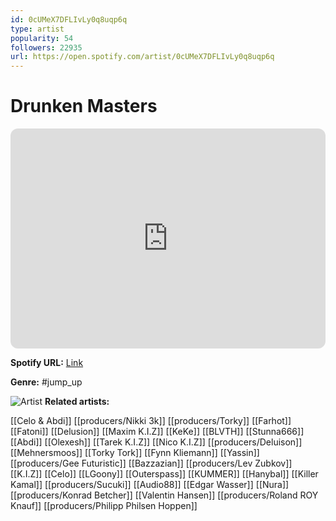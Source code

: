```yaml
---
id: 0cUMeX7DFLIvLy0q8uqp6q
type: artist
popularity: 54
followers: 22935
url: https://open.spotify.com/artist/0cUMeX7DFLIvLy0q8uqp6q
---
```

# Drunken Masters

<iframe style="border-radius:12px" src="https://open.spotify.com/embed/artist/0cUMeX7DFLIvLy0q8uqp6q" width="100%" height="352" frameBorder="0" allowfullscreen="" allow="autoplay; clipboard-write; encrypted-media; fullscreen; picture-in-picture" loading="lazy"></iframe>

**Spotify URL:** [Link](https://open.spotify.com/artist/0cUMeX7DFLIvLy0q8uqp6q)

**Genre:**  #jump_up

![Artist](https://i.scdn.co/image/ab6761610000e5ebfec0a9a046f07f865e451384)
**Related artists:**

[[Celo & Abdi]]
[[producers/Nikki 3k]]
[[producers/Torky]]
[[Farhot]]
[[Fatoni]]
[[Delusion]]
[[Maxim K.I.Z]]
[[KeKe]]
[[BLVTH]]
[[Stunna666]]
[[Abdi]]
[[Olexesh]]
[[Tarek K.I.Z]]
[[Nico K.I.Z]]
[[producers/Deluison]]
[[Mehnersmoos]]
[[Torky Tork]]
[[Fynn Kliemann]]
[[Yassin]]
[[producers/Gee Futuristic]]
[[Bazzazian]]
[[producers/Lev Zubkov]]
[[K.I.Z]]
[[Celo]]
[[LGoony]]
[[Outerspass]]
[[KUMMER]]
[[Hanybal]]
[[Killer Kamal]]
[[producers/Sucuki]]
[[Audio88]]
[[Edgar Wasser]]
[[Nura]]
[[producers/Konrad Betcher]]
[[Valentin Hansen]]
[[producers/Roland ROY Knauf]]
[[producers/Philipp Philsen Hoppen]]
